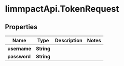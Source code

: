 # IimmpactApi.TokenRequest

## Properties
Name | Type | Description | Notes
------------ | ------------- | ------------- | -------------
**username** | **String** |  | 
**password** | **String** |  | 


